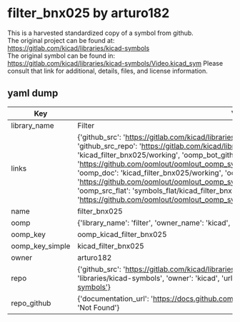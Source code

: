 # filter_bnx025 by arturo182  
This is a harvested standardized copy of a symbol from github.  
The original project can be found at:  
https://gitlab.com/kicad/libraries/kicad-symbols  
The original symbol can be found in:
https://gitlab.com/kicad/libraries/kicad-symbols/Video.kicad_sym
Please consult that link for additional, details, files, and license information.  
## yaml dump  
| Key | Value |  
| --- | --- |  
| library_name | Filter |  
| links | {'github_src': 'https://gitlab.com/kicad/libraries/kicad-symbols/Video.kicad_sym', 'github_src_repo': 'https://gitlab.com/kicad/libraries/kicad-symbols', 'oomp_bot': 'kicad_filter_bnx025/working', 'oomp_bot_github': 'https://github.com/oomlout/oomlout_oomp_symbol_bot/tree/main/kicad_filter_bnx025/working', 'oomp_doc': 'kicad_filter_bnx025/working', 'oomp_doc_github': 'https://github.com/oomlout/oomlout_oomp_symbol_doc/tree/main/kicad_filter_bnx025/working', 'oomp_src_flat': 'symbols_flat/kicad_filter_bnx025/working', 'oomp_src_flat_github': 'https://github.com/oomlout/oomlout_oomp_symbol_src/tree/main/kicad_filter_bnx025/working'} |  
| name | filter_bnx025 |  
| oomp | {'library_name': 'filter', 'owner_name': 'kicad', 'symbol_name': 'filter_bnx025'} |  
| oomp_key | oomp_kicad_filter_bnx025 |  
| oomp_key_simple | kicad_filter_bnx025 |  
| owner | arturo182 |  
| repo | {'github_src': 'https://gitlab.com/kicad/libraries/kicad-symbols/Video.kicad_sym', 'name': 'libraries/kicad-symbols', 'owner': 'kicad', 'url': 'https://gitlab.com/kicad/libraries/kicad-symbols'} |  
| repo_github | {'documentation_url': 'https://docs.github.com/rest/repos/repos#get-a-repository', 'message': 'Not Found'} |  

